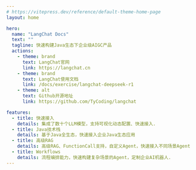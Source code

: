 ```yaml
---
# https://vitepress.dev/reference/default-theme-home-page
layout: home

hero:
  name: "LangChat Docs"
  text: ""
  tagline: 快速构建Java生态下企业级AIGC产品
  actions:
    - theme: brand
      text: LangChat官网
      link: https://langchat.cn
    - theme: brand
      text: LangChat使用文档
      link: /docs/exercise/langchat-deepseek-r1
    - theme: alt
      text: Github开源地址
      link: https://github.com/TyCoding/langchat

features:
  - title: 快速接入
    details: 集成了数十个LLM模型，支持可视化动态配置、快速接入.
  - title: Java技术栈
    details: 基于Java全生态，快速接入企业Java生态应用
  - title: 高级RAG
    details: 高级RAG、FunctionCall支持，自定义Agent，快速接入不同场景Agent
  - title: Workflows
    details: 流程编排能力，快速构建复杂场景的Agent，定制企业AI机器人.
---
```


